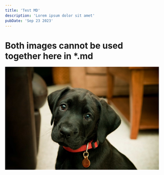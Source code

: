 ```yaml
---
title: 'Test MD'
description: 'Lorem ipsum dolor sit amet'
pubDate: 'Sep 23 2023'
---
```


# Both images cannot be used together here in *.md

![Puppy](../../assets/puppy.jpg)
<!-- ![Parrot](../../assets/parrot.jpg) -->
